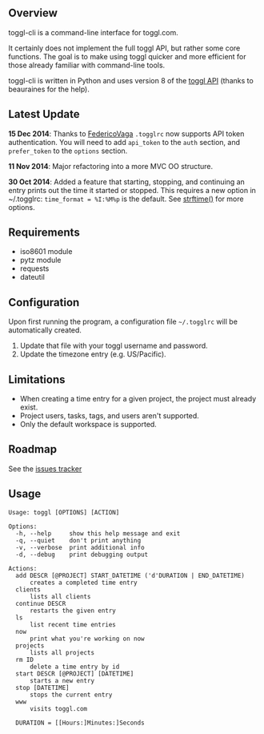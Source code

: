 Overview
--------

toggl-cli is a command-line interface for toggl.com.

It certainly does not implement the full toggl API, but rather some core
functions. The goal is to make using toggl quicker and more efficient for those
already familiar with command-line tools.

toggl-cli is written in Python and uses version 8 of the [toggl
API](https://github.com/toggl/toggl_api_docs) (thanks to beauraines for the
help).

Latest Update
-------------

**15 Dec 2014**: Thanks to [FedericoVaga](https://github.com/FedericoVaga)
`.togglrc` now supports API token authentication. You will need to add
`api_token` to the `auth` section, and `prefer_token` to the `options` section.

**11 Nov 2014**: Major refactoring into a more MVC OO structure.

**30 Oct 2014**: Added a feature that starting, stopping, and continuing an
entry prints out the time it started or stopped. This requires a new option in
~/.togglrc: `time_format = %I:%M%p` is the default.  See
[strftime()](https://docs.python.org/2/library/datetime.html#strftime-and-strptime-behavior)
for more options.

Requirements
------------

* iso8601 module
* pytz module
* requests
* dateutil

Configuration
-------------

Upon first running the program, a configuration file `~/.togglrc` will be
automatically created. 

1. Update that file with your toggl username and password.
2. Update the timezone entry (e.g. US/Pacific).

Limitations
-----------

* When creating a time entry for a given project, the project must already
  exist.
* Project users, tasks, tags, and users aren't supported.
* Only the default workspace is supported.

Roadmap
-------

See the [issues tracker](https://github.com/drobertadams/toggl-cli/issues)

Usage
-----
	Usage: toggl [OPTIONS] [ACTION]

	Options:
	  -h, --help     show this help message and exit
	  -q, --quiet    don't print anything
	  -v, --verbose  print additional info
	  -d, --debug    print debugging output

	Actions:
	  add DESCR [@PROJECT] START_DATETIME ('d'DURATION | END_DATETIME)
		  creates a completed time entry
	  clients
		  lists all clients
	  continue DESCR
		  restarts the given entry
	  ls
		  list recent time entries
	  now
		  print what you're working on now
	  projects
		  lists all projects
	  rm ID
		  delete a time entry by id
	  start DESCR [@PROJECT] [DATETIME]
		  starts a new entry
	  stop [DATETIME]
		  stops the current entry
	  www
		  visits toggl.com

	  DURATION = [[Hours:]Minutes:]Seconds
